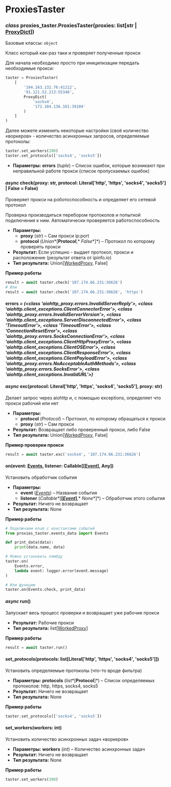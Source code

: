 # ProxiesTaster

### *class* proxies_taster.ProxiesTaster(proxies: list[str | [ProxyDict](types.md#proxies_taster.types.ProxyDict)])

Базовые классы: `object`

Класс который как-раз таки
и проверяет полученные прокси

Для начала необходимо просто при
иницилизации передать необходимые
прокси:

```python
taster = ProxiesTaster(
    [
        '194.163.132.76:41212',
        '91.121.52.213:55348',
        ProxyDict(
            'socks4',
            '172.104.136.161:39104'
        )
    ]
)
```

Далее можете изменить некоторые
настройки (своё количество
«воркеров» - количество асинхронных
запросов, определяемые протоколы:

```python
taster.set_workers(200)
taster.set_protocols(['socks4', 'socks5'])
```

* **Параметры:**
  **errors** (*tuple*) – Список ошибок, которые возникают
  при неправильной работе прокси (список
  пропускаемых ошибок)

#### *async* check(proxy: str, protocol: Literal['http', 'https', 'socks4', 'socks5'] | False = False)

Проверяет прокси на роботоспособность
и определяет его сетевой протокол

Проверка производиться перебором
протоколов и попыткой подключения
к ним. Автоматически проверяется
работоспособность

* **Параметры:**
  * **proxy** (*str*) – Сам прокси ip:port
  * **protocol** (*Union**[**Protocol**,* *False**]*) – Протокол по которому проверять прокси
* **Результат:**
  Если успешно - выдает протокол, прокси
  и расположение (результат ответа от ipinfo.io)
* **Тип результата:**
  Union[[WorkedProxy](types.md#proxies_taster.types.WorkedProxy), False]

**Пример работы**

```python
result = await taster.check('107.174.66.231:36626')
# Или
result = await taster.check('107.174.66.231:36626', 'https')
```

#### errors *= (<class 'aiohttp_proxy.errors.InvalidServerReply'>, <class 'aiohttp.client_exceptions.ClientConnectorError'>, <class 'aiohttp_proxy.errors.InvalidServerVersion'>, <class 'aiohttp.client_exceptions.ServerDisconnectedError'>, <class 'TimeoutError'>, <class 'TimeoutError'>, <class 'ConnectionResetError'>, <class 'aiohttp_proxy.errors.SocksConnectionError'>, <class 'aiohttp.client_exceptions.ClientHttpProxyError'>, <class 'aiohttp.client_exceptions.ClientOSError'>, <class 'aiohttp.client_exceptions.ClientResponseError'>, <class 'aiohttp.client_exceptions.ClientPayloadError'>, <class 'aiohttp_proxy.errors.NoAcceptableAuthMethods'>, <class 'aiohttp_proxy.errors.SocksError'>, <class 'aiohttp.client_exceptions.InvalidURL'>)*

#### *async* exc(protocol: Literal['http', 'https', 'socks4', 'socks5'], proxy: str)

Делает запрос через aiohttp
и, с помощью exceptions, определяет
что прокси рабочий или нет

* **Параметры:**
  * **protocol** (*Protocol*) – Протокол, по которому обращаться к прокси
  * **proxy** (*str*) – Сам прокси
* **Результат:**
  Возвращает либо
  проверенный прокси, либо False
* **Тип результата:**
  Union[[WorkedProxy](types.md#proxies_taster.types.WorkedProxy), False]

**Пример проверки прокси**

```python
result = await taster.exc('socks4', '107.174.66.231:36626')
```

#### on(event: [Events](events_data.md#proxies_taster.events_data.Events), listener: Callable[[[Event](events_data.md#proxies_taster.events_data.Event)], Any])

Установить обработчик события

* **Параметры:**
  * **event** ([*Events*](events_data.md#proxies_taster.events_data.Events)) – Название события
  * **listener** (*Callable**[**[*[*Event*](events_data.md#proxies_taster.events_data.Event)*]**,* *None**]*) – Обработчик этого события
* **Результат:**
  Ничего не возвращает
* **Тип результата:**
  None

**Пример работы**

```python
# Подключаем enum с константами событий
from proxies_taster.events_data import Events

def print_data(data):
    print(data.name, data)

# Можно установить лямбду
taster.on(
    Events.error,
    lambda event: logger.error(event.message)
)

# Или функцию
taster.on(Events.check, print_data)
```

#### *async* run()

Запускает весь процесс проверки
и возвращает уже рабочие прокси

* **Результат:**
  Рабочие прокси
* **Тип результата:**
  list[[WorkedProxy](types.md#proxies_taster.types.WorkedProxy)]

**Пример работы**

```python
result = await taster.run()
```

#### set_protocols(protocols: list[Literal['http', 'https', 'socks4', 'socks5']])

Установить определяемые
протоколы (что-то вроде фильтра)

* **Параметры:**
  **protocols** (*list**[**Protocol**]*) – Список определяемых протоколов:
  http, https, socks4, socks5
* **Результат:**
  Ничего не возвращает
* **Тип результата:**
  None

**Пример работы**

```python
taster.set_protocols(['socks4', 'socks5'])
```

#### set_workers(workers: int)

Установить количество асинхронных
задач «воркеров»

* **Параметры:**
  **workers** (*int*) – Количество асинхронных задач
* **Результат:**
  Ничего не возвращает
* **Тип результата:**
  None

**Пример работы**

```python
taster.set_workers(300)
```

